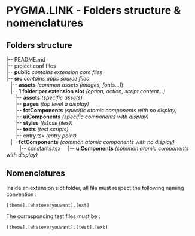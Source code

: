 # PYGMA.LINK - Folders structure & nomenclatures

## Folders structure
|-- README.md  
|-- project conf files  
|-- **public** *contains extension core files*  
|-- **src** *contains apps source files*  
&nbsp;&nbsp;&nbsp;|-- **assets** *(common assets (images, fonts...)*)  
&nbsp;&nbsp;&nbsp;|-- **1 folder per extension slot** *(option, action, script content...)*  
&nbsp;&nbsp;&nbsp;&nbsp;&nbsp;&nbsp;|-- **assets** *(specific assets)*  
&nbsp;&nbsp;&nbsp;&nbsp;&nbsp;&nbsp;|-- **pages** *(top level a display)*  
&nbsp;&nbsp;&nbsp;&nbsp;&nbsp;&nbsp;|-- **fctComponents** *(specific atomic components with no display)*  
&nbsp;&nbsp;&nbsp;&nbsp;&nbsp;&nbsp;|-- **uiComponents** *(specific components with display)*  
&nbsp;&nbsp;&nbsp;&nbsp;&nbsp;&nbsp;|-- **styles** *((s)css files))*  
&nbsp;&nbsp;&nbsp;&nbsp;&nbsp;&nbsp;|-- **tests** *(test scripts)*  
&nbsp;&nbsp;&nbsp;&nbsp;&nbsp;&nbsp;|-- entry.tsx *(entry point)*  
&nbsp;&nbsp;&nbsp;|-- **fctComponents** *(common atomic components with no display)*  
&nbsp;&nbsp;&nbsp;&nbsp;&nbsp;&nbsp;&nbsp;&nbsp;&nbsp;|-- constants.tsx
&nbsp;&nbsp;&nbsp; |-- **uiComponents** *(common atomic components with display)*  

## Nomenclatures
Inside an extension slot folder, all file must respect the following naming convention :

    [theme].[whateveryouwant].[ext]

The corresponding test files must be : 

    [theme].[whateveryouwant].[test].[ext]
